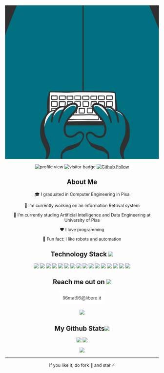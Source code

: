 <!--  https://github.com/mgiorgi13/portfolio/  -->
<style>
.img {
  max-width : 50%;
  height: auto;
}
</style>

<p align="center">
 <!-- img src="https://github.com/mgiorgi13/coding.gif/blob/main/mat_coding.gif"/ -->
 <img src="https://github.com/mgiorgi13/images/blob/main/coding.gif"/>
</p align="center">

<div align="center">
 
 <!--img src="https://badges.pufler.dev/visits/mgiorgi13/mgiorgi13"/ --> 
 <!--img src="https://badges.pufler.dev/years/mgiorgi13"/ -->
 ![profile view](https://komarev.com/ghpvc/?username=mgiorgi13&color=blue)
 ![visitor badge](https://visitor-badge.glitch.me/badge?page_id=mgiorgi13.visitor-badge)
 [![Github Follow](https://img.shields.io/github/followers/mgiorgi13?label=Follow%20Me&style=social)](https://github.com/mgiorgi13)
 <!--img src="https://badges.pufler.dev/repos/mgiorgi13"/ -->
 <!--img src="https://badges.pufler.dev/commits/monthly/mgiorgi13" / -->

</div>

<p align="center">
    <h2 align="center">About Me</h2>
    <p align="center">🎓 I graduated in Computer Engineering in Pisa</p>
    <p align="center">🔭 I’m currently working on an Information Retrival system</p>
    <p align="center">🌱 I’m currently studing Artificial Intelligence and Data Engineering at University of Pisa</p>
    <p align="center">❤️ I love programming</p>
    <p align="center">🤖 Fun fact: I like robots and automation</p>
</p>

<h2 align="center">Technology Stack <img src="https://github.com/ritik307/ritik307/blob/main/images/laptop.gif" width="50"></h2>

<p align="center">
    <img src="https://img.shields.io/badge/C-00599C?style=flat-square&logo=c&logoColor=white"/>
    <img src="https://img.shields.io/badge/-C++-00599C?style=flat-square&logo=c"/>
    <img src="https://img.shields.io/badge/-java-orange?style=flat-square&logo=java"/>
    <img src="https://img.shields.io/badge/-HTML5-E34F26?style=flat-square&logo=html5&logoColor=white"/>
    <img src="https://img.shields.io/badge/-CSS3-green?style=flat-square&logo=css3"/>
    <img src="https://img.shields.io/badge/-JavaScript-black?style=flat-square&logo=javascript"/>
    <img src="https://img.shields.io/badge/-PHP-blue?style=flat-square&logo=php"/>
    <img src="https://img.shields.io/badge/-MySQL-9cf?style=flat-square&logo=mysql"/>
    <img src="https://img.shields.io/badge/-MongoDB-white?style=flat-square&logo=mongodb"/>
    <img src="https://img.shields.io/badge/-Neo4j-white?style=flat-square&logo=neo4j"/>
    <img src="https://img.shields.io/badge/-Python-red?style=flat-square&logo=python"/>
    <img src="https://img.shields.io/badge/-Linux-red?style=flat-square&logo=linux"/>
    <img src="https://img.shields.io/badge/-Docker-9cf?style=flat-square&logo=docker"/>
    <img src="https://img.shields.io/badge/-Hadoop-blueviolet?style=flat-square&logo=apache-hadoop"/>
    <img src="https://img.shields.io/badge/-Git-black?style=flat-square&logo=git"/>
    <img src="https://img.shields.io/badge/-GitHub-black?style=flat-square&logo=github"/>
</p>

<h2 align="center">Reach me out on <img src="https://media0.giphy.com/media/jqNPzdTTxQfOgOqpO4/source.gif" width="50"></h2>
<p align="center"><img src="https://github.com/mgiorgi13/images/blob/main/mail.jpg"></>


<p align="center">
<a href="https://www.linkedin.com/in/matteo-giorgi-484a2b241/">
 <img src="https://img.shields.io/badge/-matteo_giorgi-blue?style=flat-square&logo=Linkedin&logoColor=white&link=https://www.linkedin.com/in/matteo-giorgi-484a2b241/"/>
</a>
</p>

<h2 align="center">
  My Github Stats<img src="https://media.giphy.com/media/VgCDAzcKvsR6OM0uWg/giphy.gif" width="50">
</h2>

<p align = "center">
  <img  src = "https://github-readme-stats.vercel.app/api?username=mgiorgi13&show_icons=true&theme=radical&line_height=27">
  <img src = "https://github-readme-stats.vercel.app/api/top-langs/?username=mgiorgi13&hide=html,css,java,shaderlab,kotlin,hlsl&theme=radical">
</p>

<p align = "center">
 <img  src="https://github-readme-streak-stats.herokuapp.com/?user=mgiorgi13&show_icons=true&locale=en&layout=compact&theme=radical&line_height=0" />
</p> 

<hr>
<p align="center">If you like it, do fork 🍴 and star ⭐</p>
